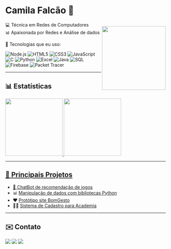 # Camila Falcão 🌸

💻 Técnica em Redes de Computadores  
📊 Apaixonada por Redes e Análise de dados 
<img align="right" width="200px" style="margin-top:-10px" src="https://media.tenor.com/a7bhQmbYIu0AAAAj/satsuki-mei-satsuki-mei-vtuber.gif">


🚀 Tecnologias que eu uso: 

![Node.js](https://img.shields.io/badge/-Node.js-339933?style=flat&logo=node.js&logoColor=fff)
![HTML5](https://img.shields.io/badge/-HTML5-E34F26?style=flat&logo=html5&logoColor=fff)
![CSS3](https://img.shields.io/badge/-CSS3-1572B6?style=flat&logo=css3&logoColor=fff)
![JavaScript](https://img.shields.io/badge/-JavaScript-F7DF1E?style=flat&logo=javascript&logoColor=000)
![C](https://img.shields.io/badge/-C-00599C?style=flat&logo=c&logoColor=fff)
![Python](https://img.shields.io/badge/-Python-3776AB?style=flat&logo=python&logoColor=fff)
![Excel](https://img.shields.io/badge/-Excel-217346?style=flat&logo=microsoft-excel&logoColor=fff)
![Java](https://img.shields.io/badge/-Java-007396?style=flat&logo=java&logoColor=fff)
![SQL](https://img.shields.io/badge/-SQL-4479A1?style=flat&logo=mysql&logoColor=fff)
![Firebase](https://img.shields.io/badge/-Firebase-FFCA28?style=flat&logo=firebase&logoColor=000)
![Packet Tracer](https://img.shields.io/badge/-Packet%20Tracer-00AEEF?style=flat&logo=cisco&logoColor=fff)

---
## 📊 Estatísticas
<div>
<a href="https://github.com/yuifronerd">
<img loading="lazy" height="180em" src="https://github-readme-stats.vercel.app/api/top-langs/?username=yuifronerd&layout=compact&langs_count=7&theme=dracula"/>
<img loading="lazy" height="180em" src="https://github-readme-stats.vercel.app/api?username=yuifronerd&show_icons=true&theme=dracula&include_all_commits=true&count_private=true"/>
</div>

---

## 🧩 Principais Projetos

- 🔗 [ChatBot de recomendação de jogos](https://github.com/yuifronerd/ChatBotJogo)
- 📊 [Manipulação de dados com bibliotecas Python](https://github.com/yuifronerd/ManipulacaoDeDados)
- ❤️ [Protótipo site BomGesto](https://github.com/yuifronerd/Prototipo-BomGesto)
- 🏋️‍♀️ [Sistema de Cadastro para Academia](https://github.com/yuifronerd/cadastro-academia)

---

## ✉️ Contato
<a href = "mailto:camilafalcaosantos@gmail.com"><img loading="lazy" src="https://img.shields.io/badge/Gmail-D14836?style=for-the-badge&logo=gmail&logoColor=white" target="_blank"></a>
<a href="https://instagram.com/yuifronerd" target="_blank"><img loading="lazy" src="https://img.shields.io/badge/-Instagram-%23E4405F?style=for-the-badge&logo=instagram&logoColor=white" target="_blank"></a>
<a href="https://www.linkedin.com/in/camila-falc%C3%A3o-b680992a2/" target="_blank"><img loading="lazy" src="https://img.shields.io/badge/-LinkedIn-%230077B5?style=for-the-badge&logo=linkedin&logoColor=white" target="_blank"></a>

